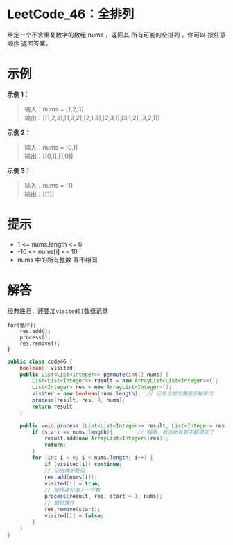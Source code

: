 # LeetCode_46：全排列

给定一个不含重复数字的数组 nums ，返回其 所有可能的全排列 。你可以 按任意顺序 返回答案。

# 示例

**示例 1：**

>输入：nums = [1,2,3]  
输出：[[1,2,3],[1,3,2],[2,1,3],[2,3,1],[3,1,2],[3,2,1]]  

**示例 2：**

>输入：nums = [0,1]  
输出：[[0,1],[1,0]]  

**示例 3：**

>输入：nums = [1]  
输出：[[1]]

# 提示

- 1 <= nums.length <= 6
- -10 <= nums[i] <= 10
- nums 中的所有整数 互不相同

# 解答

经典递归，还要加`visited[]`数组记录
```
for(循环){
    res.add();
    process();
    res.remove();
}
```
```java
public class code46 {
    boolean[] visited;
    public List<List<Integer>> permute(int[] nums) {
        List<List<Integer>> result = new ArrayList<List<Integer>>();
        List<Integer> res = new ArrayList<Integer>();
        visited = new boolean[nums.length];  // 记录当前位置是否被填过
        process(result, res, 0, nums);
        return result;
    }

    public void process (List<List<Integer>> result, List<Integer> res, int start, int[] nums){
        if (start == nums.length){        // 越界，表示所有数字都填完了
            result.add(new ArrayList<Integer>(res));
            return;
        }
        for (int i = 0; i < nums.length; i++) {
            if (visited[i]) continue;
            // 动态维护数组
            res.add(nums[i]);
            visited[i] = true;
            // 继续递归填下一个数
            process(result, res, start + 1, nums);
            // 撤销操作
            res.remove(start);
            visited[i] = false;
        }
    }
}
```